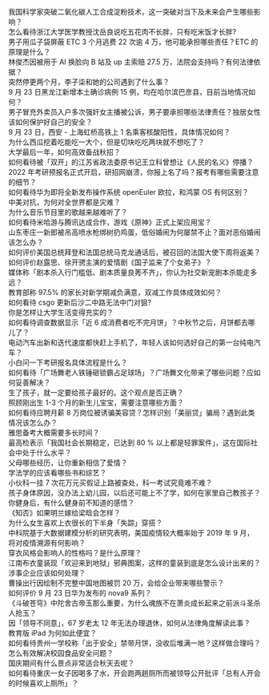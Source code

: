我国科学家突破二氧化碳人工合成淀粉技术，这一突破对当下及未来会产生哪些影响？  
怎么看待浙江大学医学教授沈岳良说吃五花肉不长胖，只有吃米饭才长胖?  
男子用瓜子袋屏蔽 ETC 3 个月逃费 22 次逾 4 万，他可能承担哪些责任？ETC 的原理是什么？  
林俊杰因被用于 AI 换脸向 B 站及 up 主索赔 27.5 万，法院会支持吗？有何法律依据？  
突然停更两个月，李子柒和她的公司遇到了什么事？  
9 月 23 日黑龙江新增本土确诊病例 15 例，均在哈尔滨巴彦县，目前当地情况如何？  
男子冒充外卖员入户多次强奸女主播被公诉，男子要承担哪些法律责任？独居女性该如何保护好自己的安全？  
9 月 23 日，西安 - 上海虹桥高铁上 1 名乘客核酸阳性，具体情况如何？  
为什么西瓜挖着吃能吃一大个，但是切块吃吃两块就不想吃了？  
大学最后一年，如何高效备战秋招？  
如何看待被「双开」的江苏省政法委原书记王立科曾想让《人民的名义》停播？  
2022 年考研预报名正式开启，研招网崩溃，你报上名了吗？报考有哪些需要注意的细节？  
如何看待华为即将全新发布操作系统 openEuler 欧拉，和鸿蒙 OS 有何区别？  
中美对抗，为何对全世界都是灾难？  
为什么音乐节目里的歌越来越难听了？  
如何看待米哈游与腾讯达成合作，游戏《原神》正式上架应用宝？  
山东枣庄一新郎被吊高喷水枪绑树扔鸡蛋，低俗婚闹为何屡禁不止？面对恶俗婚闹该怎么办？  
如何评价美国总统拜登和法国总统马克龙通话后，被召回的法国大使下周将返美？  
如何评价赵露思、徐开骋主演的爱情剧《国子监来了个女弟子》？  
媒体称「剧本杀入行门槛低、剧本质量良莠不齐」，你认为社交新宠剧本杀能走多远？  
教育部称 97.5% 的家长对新学期减负满意，双减工作具体成效如何？  
如何看待 csgo 更新后沙二中路无法中门对狙?  
你是怎样让大学生活变得充实的？  
如何看待调查数据显示「近 6 成消费者吃不完月饼」？中秋节之后，月饼都去哪儿了？  
电动汽车出新和迭代速度都快赶上手机了，年轻人该如何选好自己的第一台纯电汽车？  
小白问一下考研报名具体流程是什么？  
如何看待「广场舞老人铁锤砸锁霸占足球场」？广场舞文化带来了哪些问题？应如何妥善解决？  
生了孩子，就一定要给孩子最好的。这个观点是否正确？  
照顾刚出生 1-3 个月的新生儿宝宝，需要注意哪些方面？  
如何看待应聘月薪 8 万岗位被诱骗美容贷？怎样识别「美丽贷」骗局？遇到此类情况该怎么办？  
雅思备考大概需要多长时间？  
最高检表示「我国社会长期稳定，已达到 80 % 以上都是轻罪案件」，这在国际社会中处于什么水平？  
父母哪些经历，让你重新相信了爱情？  
学法学的应该看哪些书和综艺？  
小伙科一挂 7 次花万元买假证上路被查处，科一考试究竟难不难？  
孩子身体原因，没办法上幼儿园，以后还可能上不了学，如何在家里自己教孩子？  
你健身后，有什么健身前不知道的感悟？  
《知否》如果明兰嫁给梁晗会怎样？  
为什么女生喜欢上衣很长的下半身「失踪」穿搭？  
中科院基于大数据建模分析的研究表明，美国疫情较大概率始于 2019 年 9 月，将对疫情溯源有何影响？  
穿衣风格会影响人的性格吗？是什么原理？  
江南布衣童装现「欢迎来到地狱」邪典图案，这样的童装到底是怎么设计出来的？涉事企业应该如何处理？  
曹操出行因绘制不完整中国地图被罚 20 万，会给企业带来哪些警示？  
如何评价 9 月 23 日华为发布的 nova9 系列？  
《斗破苍穹》中陀舍古帝玉那么重要，为什么魂族不在萧炎成长起来之前派斗圣杀人抢玉？  
因「领导不同意」，67 岁老太 12 年无法办理退休，如何从法律角度解读此事？  
教育版 iPad 为何如此便宜？  
如何看待贵州一学校称「出于安全」禁带月饼，没收后堆满一地？这样做合理吗？怎么有效解决校园食品安全问题？  
国庆期间有什么景点非常适合秋天去呢？  
如何看待重庆一女子因喝多了水，开会跑两趟厕所而被领导公开批评「总有人开会的时候喜欢上厕所」？  
